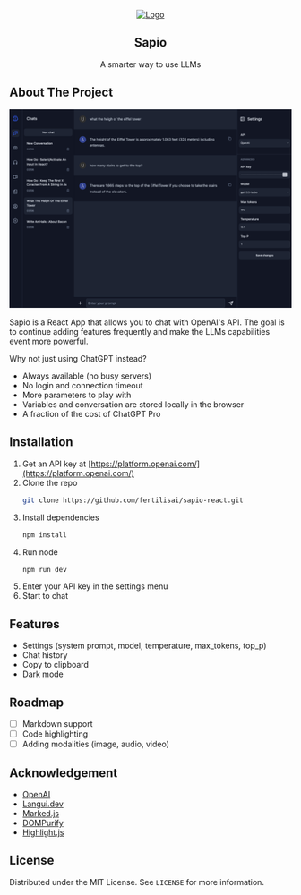 <!-- PROJECT LOGO -->
<br />
<div align="center">
  <a href="https://github.com/fertilisai/sapio-react">
    <img src="scr/assets/favicon-128x128.png" alt="Logo" width="128" height="128">
  </a>

  <h2 align="center">Sapio</h2>

  <p align="center">
    A smarter way to use LLMs
  </p>
</div>

<!-- ABOUT THE PROJECT -->

## About The Project

![Sapio-screenshot](src/assets/Screenshot.png)

Sapio is a React App that allows you to chat with OpenAI's API. The goal is to continue adding features frequently and make the LLMs capabilities event more powerful.

Why not just using ChatGPT instead?

- Always available (no busy servers)
- No login and connection timeout
- More parameters to play with
- Variables and conversation are stored locally in the browser
- A fraction of the cost of ChatGPT Pro

<!-- INSTALLATION -->

## Installation

1. Get an API key at [https://platform.openai.com/](https://platform.openai.com/)
2. Clone the repo
   ```sh
   git clone https://github.com/fertilisai/sapio-react.git
   ```
3. Install dependencies
   ```sh
   npm install
   ```
4. Run node
   ```sh
   npm run dev
   ```
5. Enter your API key in the settings menu
6. Start to chat

<!-- FEATURES -->

## Features

- Settings (system prompt, model, temperature, max_tokens, top_p)
- Chat history
- Copy to clipboard
- Dark mode

<!-- ROADMAP -->

## Roadmap

- [ ] Markdown support
- [ ] Code highlighting
- [ ] Adding modalities (image, audio, video)

<!-- ACKNOWLEDGEMENT -->

## Acknowledgement

- [OpenAI](https://openai.com/)
- [Langui.dev](https://www.langui.dev/)
- [Marked.js](https://marked.js.org/)
- [DOMPurify](https://github.com/cure53/DOMPurify)
- [Highlight.js](https://highlightjs.org/)

<!-- LICENSE -->

## License

Distributed under the MIT License. See `LICENSE` for more information.
